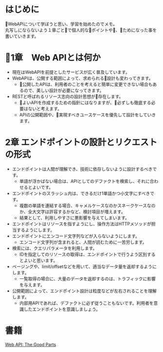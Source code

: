 
# はじめに
WebAPIについて学ぼうと思い、学習を始めたのでメモ。  
丸写しにならないよう１章ごとで個人的なポイントや、ためになった事を書いていきます。
# 1章　Web APIとは何か
 - 現在はWebAPIを前提としたサービスが広く普及しています。
 - WebAPIは、公開する範囲によって、求められる設計も変わってきます。
   - 公開したAPIは、利用者のことを考えると簡単に変更できない場合もあるので、美しい設計が必要になってきます。
 - RESTと呼ばれるリソース志向の設計思想が存在します。
   - よいAPIを作成するための指針にはなりますが、必ずしも徹底する必要はないと考えます。
   - APIの公開範囲や、実現すべきユースケースを優先して設計をしていきます。
# 2章 エンドポイントの設計とリクエストの形式
 - エンドポイントは人間が理解でき、技術に依存しないように設計するべきです。
   - 単語が浮かばない場合は、APIとしてのデファクトを検索し、それに合わせるとよいです。
 - エンドポイントのスラッシュ内は、できるだけ1単語かつ小文字にすべきです。
   - 複数の単語を連結する場合、キャメルケースなのかスネークケースなのか、全大文字は許容するかなど、検討項目が増えます。
   - 結果として、利用しやすさに悪影響を与えてしまいます。
 - エンドポイントはリソースを指すようにし、操作方法はHTTPメソッドが担当するようにします。
 - エンドポイントにエンコード文字列などが入らないようにします。
   - エンコード文字列が含まれると、人間が読むために一苦労します。
 - 検索には、クエリパラメータを利用します。
   - IDを指定してのリソースの取得は、エンドポイントで行うよう区別するとよいと思います。
 - ページングや、limit/offsetなどを用いて、適当なデータ量を返却するようにします。
   - 一覧取得の場合に、大量のデータを返却するのは、トラフィックに影響を与えます。
 - 公開範囲によって、エンドポイント設計は粒度などが左右されることを理解します。
   - 内部用APIであれば、デファクトに必ず従うこともないです。利用者を意識したエンドポイントを意識しましょう。
   
   
# 書籍
[Web API: The Good Parts](https://www.oreilly.co.jp/books/9784873116860/)